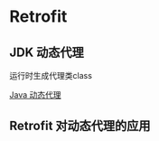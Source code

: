 # Retrofit

## JDK 动态代理

运行时生成代理类class

[Java 动态代理](https://juejin.im/post/5ad3e6b36fb9a028ba1fee6a)

## Retrofit 对动态代理的应用



